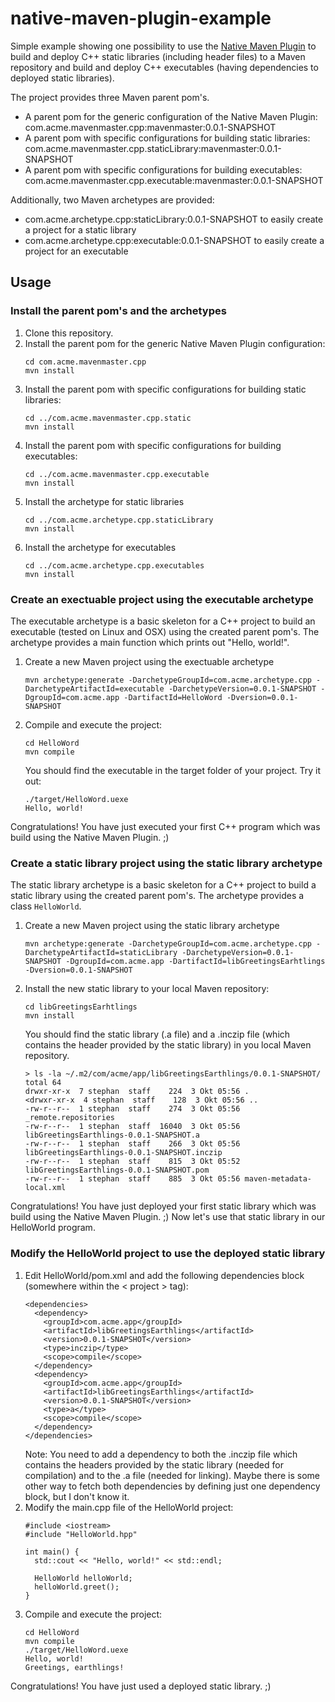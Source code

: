 # native-maven-plugin-example

Simple example showing one possibility to use the [Native Maven Plugin](https://www.mojohaus.org/maven-native/native-maven-plugin/) to build and deploy C++ static libraries (including header files) to a Maven repository and build and deploy C++ executables (having dependencies to deployed static libraries).

The project provides three Maven parent pom's.
- A parent pom for the generic configuration of the Native Maven Plugin: com.acme.mavenmaster.cpp:mavenmaster:0.0.1-SNAPSHOT
- A parent pom with specific configurations for building static libraries: com.acme.mavenmaster.cpp.staticLibrary:mavenmaster:0.0.1-SNAPSHOT
- A parent pom with specific configurations for building executables: com.acme.mavenmaster.cpp.executable:mavenmaster:0.0.1-SNAPSHOT

Additionally, two Maven archetypes are provided:
- com.acme.archetype.cpp:staticLibrary:0.0.1-SNAPSHOT to easily create a project for a static library
- com.acme.archetype.cpp:executable:0.0.1-SNAPSHOT to easily create a project for an executable

## Usage

### Install the parent pom's and the archetypes

1.  Clone this repository.
2.  Install the parent pom for the generic Native Maven Plugin configuration:
    ```
    cd com.acme.mavenmaster.cpp
    mvn install
    ```
3.  Install the parent pom with specific configurations for building static libraries:
    ```
    cd ../com.acme.mavenmaster.cpp.static
    mvn install
    ```
4.  Install the parent pom with specific configurations for building executables:
    ```
    cd ../com.acme.mavenmaster.cpp.executable
    mvn install
    ```
5.  Install the archetype for static libraries
    ```
    cd ../com.acme.archetype.cpp.staticLibrary
    mvn install
    ```
6.  Install the archetype for executables
    ```
    cd ../com.acme.archetype.cpp.executables
    mvn install
    ```

### Create an exectuable project using the executable archetype
The executable archetype is a basic skeleton for a C++ project to build an executable (tested on Linux and OSX) using the created parent pom's. The archetype provides a main function which prints out "Hello, world!".

1.  Create a new Maven project using the exectuable archetype
    ```
    mvn archetype:generate -DarchetypeGroupId=com.acme.archetype.cpp -DarchetypeArtifactId=executable -DarchetypeVersion=0.0.1-SNAPSHOT -DgroupId=com.acme.app -DartifactId=HelloWord -Dversion=0.0.1-SNAPSHOT
    ```
2.  Compile and execute the project:
    ```
    cd HelloWord
    mvn compile
    ```
    You should find the executable in the target folder of your project. Try it out:
    ```
    ./target/HelloWord.uexe 
    Hello, world!
    ```

Congratulations! You have just executed your first C++ program which was build using the Native Maven Plugin. ;)

### Create a static library project using the static library archetype
The static library archetype is a basic skeleton for a C++ project to build a static library using the created parent pom's. The archetype provides a class `HelloWorld`.

1.  Create a new Maven project using the static library archetype
    ```
    mvn archetype:generate -DarchetypeGroupId=com.acme.archetype.cpp -DarchetypeArtifactId=staticLibrary -DarchetypeVersion=0.0.1-SNAPSHOT -DgroupId=com.acme.app -DartifactId=libGreetingsEarhtlings -Dversion=0.0.1-SNAPSHOT
    ```
2.  Install the new static library to your local Maven repository:
    ```
    cd libGreetingsEarhtlings
    mvn install
    ```
    You should find the static library (.a file) and a .inczip file (which contains the header provided by the static library) in you local Maven repository.
    ```
    > ls -la ~/.m2/com/acme/app/libGreetingsEarthlings/0.0.1-SNAPSHOT/
    total 64
    drwxr-xr-x  7 stephan  staff    224  3 Okt 05:56 .
    <drwxr-xr-x  4 stephan  staff    128  3 Okt 05:56 ..
    -rw-r--r--  1 stephan  staff    274  3 Okt 05:56 _remote.repositories
    -rw-r--r--  1 stephan  staff  16040  3 Okt 05:56 libGreetingsEarthlings-0.0.1-SNAPSHOT.a
    -rw-r--r--  1 stephan  staff    266  3 Okt 05:56 libGreetingsEarthlings-0.0.1-SNAPSHOT.inczip
    -rw-r--r--  1 stephan  staff    815  3 Okt 05:52 libGreetingsEarthlings-0.0.1-SNAPSHOT.pom
    -rw-r--r--  1 stephan  staff    885  3 Okt 05:56 maven-metadata-local.xml
    ```

Congratulations! You have just deployed your first static library which was build using the Native Maven Plugin. ;) Now let's use that static library in our HelloWorld program.

### Modify the HelloWorld project to use the deployed static library

1.  Edit HelloWorld/pom.xml and add the following dependencies block (somewhere within the < project > tag):
    ```
    <dependencies>
      <dependency>
        <groupId>com.acme.app</groupId>
        <artifactId>libGreetingsEarthlings</artifactId>
        <version>0.0.1-SNAPSHOT</version>
        <type>inczip</type>
        <scope>compile</scope>
      </dependency>
      <dependency>
        <groupId>com.acme.app</groupId>
        <artifactId>libGreetingsEarthlings</artifactId>
        <version>0.0.1-SNAPSHOT</version>
        <type>a</type>
        <scope>compile</scope>
      </dependency>
    </dependencies>
    ```
    Note: You need to add a dependency to both the .inczip file which contains the headers provided by the static library (needed for compilation) and to the .a file (needed for linking). Maybe there is some other way to fetch both dependencies by defining just one dependency block, but I don't know it.
2.  Modify the main.cpp file of the HelloWorld project:
    ```
    #include <iostream>
    #include "HelloWorld.hpp"

    int main() {
      std::cout << "Hello, world!" << std::endl;

      HelloWorld helloWorld;
      helloWorld.greet();
    }
    ```
3.  Compile and execute the project:
    ```
    cd HelloWord
    mvn compile
    ./target/HelloWord.uexe 
    Hello, world!
    Greetings, earthlings!
    ```

Congratulations! You have just used a deployed static library. ;)
